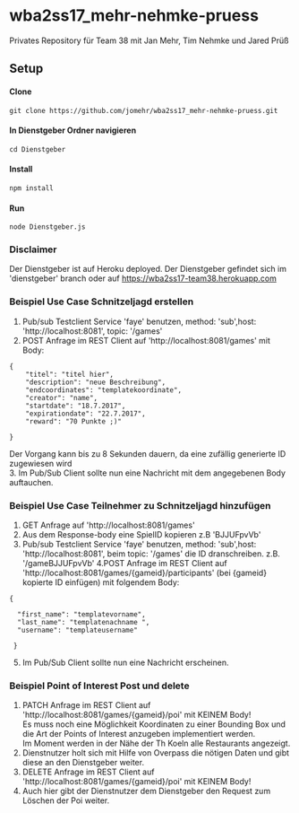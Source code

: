 # wba2ss17_mehr-nehmke-pruess
Privates Repository für Team 38 mit Jan Mehr, Tim Nehmke und Jared Prüß
  
## Setup

#### Clone
```
git clone https://github.com/jomehr/wba2ss17_mehr-nehmke-pruess.git
```
#### In Dienstgeber Ordner navigieren
```
cd Dienstgeber
```
#### Install
```
npm install
```
#### Run
```
node Dienstgeber.js
```
  
### Disclaimer

Der Dienstgeber ist auf Heroku deployed. Der Dienstgeber gefindet sich im 'dienstgeber' branch oder auf https://wba2ss17-team38.herokuapp.com


### Beispiel Use Case Schnitzeljagd erstellen

1. Pub/sub Testclient Service 'faye' benutzen, method: 'sub',host: 'http://localhost:8081', topic: '/games'
2. POST Anfrage im REST Client auf 'http://localhost:8081/games' mit Body:
```
{
	"titel": "titel hier",
	"description": "neue Beschreibung",
	"endcoordinates": "templatekoordinate",
	"creator": "name",
	"startdate": "18.7.2017",
	"expirationdate": "22.7.2017",
	"reward": "70 Punkte ;)"

} 
```  
Der Vorgang kann bis zu 8 Sekunden dauern, da eine zufällig generierte ID zugewiesen wird  
3. Im Pub/Sub Client sollte nun eine Nachricht mit dem angegebenen Body auftauchen.  
  
### Beispiel Use Case Teilnehmer zu Schnitzeljagd hinzufügen

1. GET Anfrage auf 'http://localhost:8081/games' 
2. Aus dem Response-body eine SpielID kopieren z.B 'BJJUFpvVb'
3. Pub/sub Testclient Service 'faye' benutzen, method: 'sub',host: 'http://localhost:8081', beim topic: '/games' die ID dranschreiben.
z.B. '/gameBJJUFpvVb'
4.POST Anfrage im REST Client auf 'http://localhost:8081/games/{gameid}/participants' (bei {gameid} kopierte ID einfügen) mit folgendem Body:
```
{

  "first_name": "templatevorname",
  "last_name": "templatenachname ",
  "username": "templateusername"
 
 }
 ````
 5. Im Pub/Sub Client sollte nun eine Nachricht erscheinen.
  
### Beispiel Point of Interest Post und delete


1. PATCH Anfrage im REST Client auf 'http://localhost:8081/games/{gameid}/poi' mit KEINEM Body!  
Es muss noch eine Möglichkeit Koordinaten zu einer Bounding Box und die Art der Points of Interest anzugeben implementiert werden.  
Im Moment werden in der Nähe der Th Koeln alle Restaurants angezeigt.
2. Dienstnutzer holt sich mit Hilfe von Overpass die nötigen Daten und gibt diese an den Dienstgeber weiter. 
3. DELETE Anfrage im REST Client auf 'http://localhost:8081/games/{gameid}/poi' mit KEINEM Body!
4. Auch hier gibt der Dienstnutzer dem Dienstgeber den Request zum Löschen der Poi weiter.
